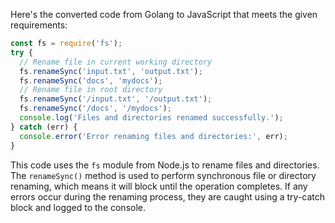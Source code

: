 Here's the converted code from Golang to JavaScript that meets the given requirements:
```javascript
const fs = require('fs');
try {
  // Rename file in current working directory
  fs.renameSync('input.txt', 'output.txt');
  fs.renameSync('docs', 'mydocs');
  // Rename file in root directory
  fs.renameSync('/input.txt', '/output.txt');
  fs.renameSync('/docs', '/mydocs');
  console.log('Files and directories renamed successfully.');
} catch (err) {
  console.error('Error renaming files and directories:', err);
}
```
This code uses the `fs` module from Node.js to rename files and directories. The `renameSync()` method is used to perform synchronous file or directory renaming, which means it will block until the operation completes. If any errors occur during the renaming process, they are caught using a try-catch block and logged to the console.

